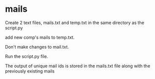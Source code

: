# mails

Create 2 text files, mails.txt and temp.txt in the same directory as the script.py

add new comp's mails to temp.txt.

Don't make changes to mail.txt.

Run the script.py file.

The output of unique mail ids is stored in the mails.txt file along with the previously existing mails
